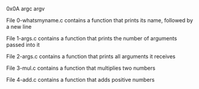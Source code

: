 0x0A argc argv

File 0-whatsmyname.c contains a function that prints its name, followed by a new line

File 1-args.c contains a function that prints the number of arguments passed into it

File 2-args.c contains a function that prints all arguments it receives

File 3-mul.c contains a function that multiplies two numbers

File 4-add.c contains a function that adds positive numbers
